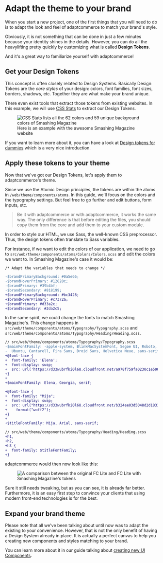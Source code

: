 # Adapt the theme to your brand

When you start a new project, one of the first things that you will need to do is to adapt the look and feel of adaptcommerce to match your brand's style.

Obviously, it is not something that can be done in just a few minutes because your identity shines in the details.
However, you can do all the heavylifting pretty quickly by customizing what is called **Design Tokens**.

And it's a great way to familiarize yourself with adaptcommerce!

## Get your Design Tokens

This concept is often closely related to Design Systems.
Basically Design Tokens are the _core styles_ of your design: colors, font families, font sizes, borders, shadows, etc.
Together they are what make your brand unique.

There even exist tools that extract those tokens from existing websites.
In this example, we will use [CSS Stats](https://cssstats.com/) to extract our Design Tokens.

<figure>
  <img
    alt="CSS Stats lists all the 62 colors and 59 unique background colors of Smashing Magazine"
    src="/docs/assets/smashingmagazine-cssstats.png"
  />
  <figcaption>
    Here is an example with the awesome Smashing Magazine website
  </figcaption>
</figure>

If you want to learn more about it, you can have a look at [Design tokens for dummies](https://uxdesign.cc/design-tokens-for-dummies-8acebf010d71) which is a very nice introduction.

## Apply these tokens to your theme

Now that we've got our Design Tokens, let's apply them to adaptcommerce's theme.

Since we use the Atomic Design principles, the tokens are within the atoms in `/web/theme/components/atoms`.
In this guide, we'll focus on the colors and the typography settings.
But feel free to go further and edit buttons, form inputs, etc.

> Be it with adaptcommerce or with adaptcommerce, it works the same way.
> The only difference is that before editing the files, you should copy them from the core and add them to your custom module.

In order to style our HTML, we use Sass, the well-known CSS preprocessor.
Thus, the design tokens often translate to Sass variables.

For instance, if we want to edit the colors of our application, we need to go to `src/web/theme/components/atoms/Colors/Colors.scss` and edit the colors we want to.
In Smashing Magazine's case it would be:

```diff
/* Adapt the variables that needs to change */

-$brandPrimaryBackground: #0a5e66;
-$brandHoverPrimary: #12828c;
-$brandPrimary: #39b4bf;
-$brandSecondary: #818199;
+$brandPrimaryBackground: #bc3428;
+$brandHoverPrimary: #c7372a;
+$brandPrimary: #d33a2c;
+$brandSecondary: #2da2c5;
```

In the same spirit, we could change the fonts to match Smashing Magazine's.
This change happens in `src/web/theme/components/atoms/Typography/Typography.scss` and `src/web/theme/components/atoms/Typography/Heading/Heading.scss`.

```diff
// src/web/theme/components/atoms/Typography/Typography.scss
-$mainFontFamily: -apple-system, BlinkMacSystemFont, Segoe UI, Roboto, Oxygen,
-  Ubuntu, Cantarell, Fira Sans, Droid Sans, Helvetica Neue, sans-serif;
+@font-face {
+  font-family: 'Elena';
+  font-display: swap;
+  src: url('https://d33wubrfki0l68.cloudfront.net/a978f759fa0230c1e590d1bdb5a1c03ceb538cec/fed6b/fonts/elenawebregular/elenawebregular.woff2') format('woff2');
+}
+
+$mainFontFamily: Elena, Georgia, serif;

+@font-face {
+  font-family: "Mija";
+  font-display: swap;
+  src: url("https://d33wubrfki0l68.cloudfront.net/b324ee03d5048d2d1831100e323b0b6336ffce68/0445e/fonts/mijaregular/mija_regular-webfont.woff2")
+    format("woff2");
+}
+
+$titleFontFamily: Mija, Arial, sans-serif;
```

```diff
// src/web/theme/components/atoms/Typography/Heading/Heading.scss
+h1,
+h2,
+h3 {
+  font-family: $titleFontFamily;
+}
```

adaptcommerce would then now look like this:

<figure>
  <img
    alt="A comparison between the original FC Lite and FC Lite with Smashing Magazine's tokens"
    src="/docs/assets/smashingmagazine-product.png"
  />
</figure>

Sure it still needs tweaking, but as you can see, it is already far better.
Furthermore, it is an easy first step to convince your clients that using modern front-end technologies is for the best.

## Expand your brand theme

Please note that all we've been talking about until now was to adapt the existing to your convenience.
However, that is not the only benefit of having a Design System already in place.
It is actually a perfect canvas to help you creating new components and styles matching to your brand.

You can learn more about it in our guide talking about [creating new UI Components](create-a-ui-component.md).
